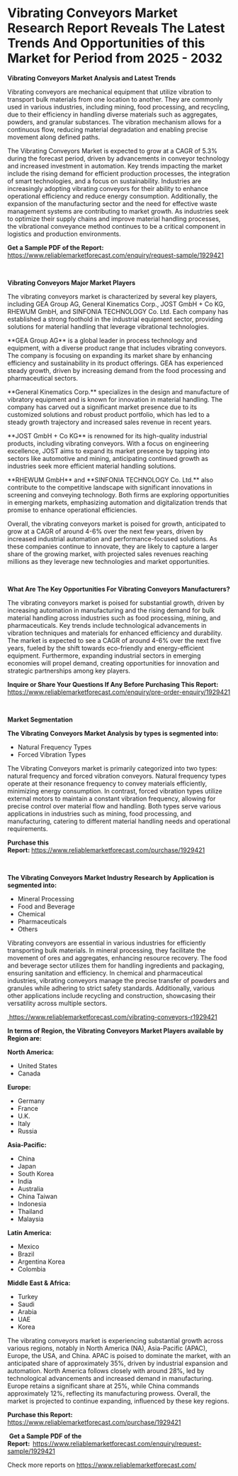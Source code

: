 <p><h1>Vibrating Conveyors Market Research Report Reveals The Latest Trends And Opportunities of this Market for Period from 2025 - 2032</h1></p><p><strong>Vibrating Conveyors Market Analysis and Latest Trends</strong></p>
<p><p>Vibrating conveyors are mechanical equipment that utilize vibration to transport bulk materials from one location to another. They are commonly used in various industries, including mining, food processing, and recycling, due to their efficiency in handling diverse materials such as aggregates, powders, and granular substances. The vibration mechanism allows for a continuous flow, reducing material degradation and enabling precise movement along defined paths.</p><p>The Vibrating Conveyors Market is expected to grow at a CAGR of 5.3% during the forecast period, driven by advancements in conveyor technology and increased investment in automation. Key trends impacting the market include the rising demand for efficient production processes, the integration of smart technologies, and a focus on sustainability. Industries are increasingly adopting vibrating conveyors for their ability to enhance operational efficiency and reduce energy consumption. Additionally, the expansion of the manufacturing sector and the need for effective waste management systems are contributing to market growth. As industries seek to optimize their supply chains and improve material handling processes, the vibrational conveyance method continues to be a critical component in logistics and production environments.</p></p>
<p><strong>Get a Sample PDF of the Report:&nbsp;</strong> <a href="https://www.reliablemarketforecast.com/enquiry/request-sample/1929421?utm_campaign=3091&utm_medium=2&utm_source=Github&utm_content=ia&utm_term=09042025&utm_id=vibrating-conveyors">https://www.reliablemarketforecast.com/enquiry/request-sample/1929421</a></p>
<p>&nbsp;</p>
<p><strong>Vibrating Conveyors Major Market Players</strong></p>
<p><p>The vibrating conveyors market is characterized by several key players, including GEA Group AG, General Kinematics Corp., JOST GmbH + Co KG, RHEWUM GmbH, and SINFONIA TECHNOLOGY Co. Ltd. Each company has established a strong foothold in the industrial equipment sector, providing solutions for material handling that leverage vibrational technologies.</p><p>**GEA Group AG** is a global leader in process technology and equipment, with a diverse product range that includes vibrating conveyors. The company is focusing on expanding its market share by enhancing efficiency and sustainability in its product offerings. GEA has experienced steady growth, driven by increasing demand from the food processing and pharmaceutical sectors.</p><p>**General Kinematics Corp.** specializes in the design and manufacture of vibratory equipment and is known for innovation in material handling. The company has carved out a significant market presence due to its customized solutions and robust product portfolio, which has led to a steady growth trajectory and increased sales revenue in recent years.</p><p>**JOST GmbH + Co KG** is renowned for its high-quality industrial products, including vibrating conveyors. With a focus on engineering excellence, JOST aims to expand its market presence by tapping into sectors like automotive and mining, anticipating continued growth as industries seek more efficient material handling solutions.</p><p>**RHEWUM GmbH** and **SINFONIA TECHNOLOGY Co. Ltd.** also contribute to the competitive landscape with significant innovations in screening and conveying technology. Both firms are exploring opportunities in emerging markets, emphasizing automation and digitalization trends that promise to enhance operational efficiencies.</p><p>Overall, the vibrating conveyors market is poised for growth, anticipated to grow at a CAGR of around 4-6% over the next few years, driven by increased industrial automation and performance-focused solutions. As these companies continue to innovate, they are likely to capture a larger share of the growing market, with projected sales revenues reaching millions as they leverage new technologies and market opportunities.</p></p>
<p>&nbsp;</p>
<p><strong>What Are The Key Opportunities For Vibrating Conveyors Manufacturers?</strong></p>
<p><p>The vibrating conveyors market is poised for substantial growth, driven by increasing automation in manufacturing and the rising demand for bulk material handling across industries such as food processing, mining, and pharmaceuticals. Key trends include technological advancements in vibration techniques and materials for enhanced efficiency and durability. The market is expected to see a CAGR of around 4-6% over the next five years, fueled by the shift towards eco-friendly and energy-efficient equipment. Furthermore, expanding industrial sectors in emerging economies will propel demand, creating opportunities for innovation and strategic partnerships among key players.</p></p>
<p><strong>Inquire or Share Your Questions If Any Before Purchasing This Report:</strong> <a href="https://www.reliablemarketforecast.com/enquiry/pre-order-enquiry/1929421?utm_campaign=3091&utm_medium=2&utm_source=Github&utm_content=ia&utm_term=09042025&utm_id=vibrating-conveyors">https://www.reliablemarketforecast.com/enquiry/pre-order-enquiry/1929421</a></p>
<p>&nbsp;</p>
<p><strong>Market Segmentation</strong></p>
<p><strong>The Vibrating Conveyors Market Analysis by types is segmented into:</strong></p>
<p><ul><li>Natural Frequency Types</li><li>Forced Vibration Types</li></ul></p>
<p><p>The Vibrating Conveyors market is primarily categorized into two types: natural frequency and forced vibration conveyors. Natural frequency types operate at their resonance frequency to convey materials efficiently, minimizing energy consumption. In contrast, forced vibration types utilize external motors to maintain a constant vibration frequency, allowing for precise control over material flow and handling. Both types serve various applications in industries such as mining, food processing, and manufacturing, catering to different material handling needs and operational requirements.</p></p>
<p><strong>Purchase this Report:&nbsp;</strong><a href="https://www.reliablemarketforecast.com/purchase/1929421?utm_campaign=3091&utm_medium=2&utm_source=Github&utm_content=ia&utm_term=09042025&utm_id=vibrating-conveyors">https://www.reliablemarketforecast.com/purchase/1929421</a></p>
<p>&nbsp;</p>
<p><strong>The Vibrating Conveyors Market Industry Research by Application is segmented into:</strong></p>
<p><ul><li>Mineral Processing</li><li>Food and Beverage</li><li>Chemical</li><li>Pharmaceuticals</li><li>Others</li></ul></p>
<p><p>Vibrating conveyors are essential in various industries for efficiently transporting bulk materials. In mineral processing, they facilitate the movement of ores and aggregates, enhancing resource recovery. The food and beverage sector utilizes them for handling ingredients and packaging, ensuring sanitation and efficiency. In chemical and pharmaceutical industries, vibrating conveyors manage the precise transfer of powders and granules while adhering to strict safety standards. Additionally, various other applications include recycling and construction, showcasing their versatility across multiple sectors.</p></p>
<p><a href="https://www.reliablemarketforecast.com/vibrating-conveyors-r1929421?utm_campaign=3091&utm_medium=2&utm_source=Github&utm_content=ia&utm_term=09042025&utm_id=vibrating-conveyors">&nbsp;https://www.reliablemarketforecast.com/vibrating-conveyors-r1929421</a></p>
<p><strong>In terms of Region, the Vibrating Conveyors Market Players available by Region are:</strong></p>
<p>
    <p> <strong> North America: </strong>
        <ul>
            <li>United States</li>
            <li>Canada</li>
        </ul>
        </p> 
    <p> <strong> Europe: </strong>
        <ul>
            <li>Germany</li>
            <li>France</li>
            <li>U.K.</li>
            <li>Italy</li>
            <li>Russia</li>
        </ul>
        </p> 
    <p> <strong> Asia-Pacific: </strong>
        <ul>
            <li>China</li>
            <li>Japan</li>
            <li>South Korea</li>
            <li>India</li>
            <li>Australia</li>
            <li>China Taiwan</li>
            <li>Indonesia</li>
            <li>Thailand</li>
            <li>Malaysia</li>
        </ul>
        </p> 
    <p> <strong> Latin America: </strong>
        <ul>
            <li>Mexico</li>
            <li>Brazil</li>
            <li>Argentina Korea</li>
            <li>Colombia</li>
        </ul>
        </p> 
    <p> <strong> Middle East & Africa: </strong>
        <ul>
            <li>Turkey</li>
            <li>Saudi</li>
            <li>Arabia</li>
            <li>UAE</li>
            <li>Korea</li>
        </ul>
    </p>
    </p>
<p><p>The vibrating conveyors market is experiencing substantial growth across various regions, notably in North America (NA), Asia-Pacific (APAC), Europe, the USA, and China. APAC is poised to dominate the market, with an anticipated share of approximately 35%, driven by industrial expansion and automation. North America follows closely with around 28%, led by technological advancements and increased demand in manufacturing. Europe retains a significant share at 25%, while China commands approximately 12%, reflecting its manufacturing prowess. Overall, the market is projected to continue expanding, influenced by these key regions.</p></p>
<p><strong>Purchase this Report: </strong><a href="https://www.reliablemarketforecast.com/purchase/1929421?utm_campaign=3091&utm_medium=2&utm_source=Github&utm_content=ia&utm_term=09042025&utm_id=vibrating-conveyors">https://www.reliablemarketforecast.com/purchase/1929421</a></p>
<p>&nbsp;<strong>Get a Sample PDF of the Report:&nbsp;&nbsp;</strong><a href="https://www.reliablemarketforecast.com/enquiry/request-sample/1929421?utm_campaign=3091&utm_medium=2&utm_source=Github&utm_content=ia&utm_term=09042025&utm_id=vibrating-conveyors">https://www.reliablemarketforecast.com/enquiry/request-sample/1929421</a></p>
<p><strong></strong></p>
<p>Check more reports on <a href="https://www.reliablemarketforecast.com/?utm_campaign=3091&utm_medium=2&utm_source=Github&utm_content=ia&utm_term=09042025&utm_id=vibrating-conveyors">https://www.reliablemarketforecast.com/</a></p>